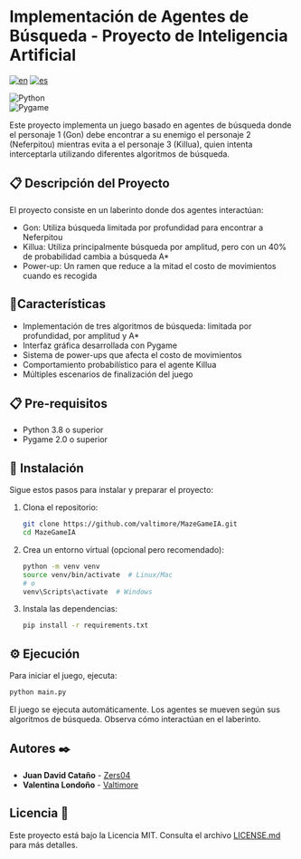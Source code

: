 # Implementación de Agentes de Búsqueda - Proyecto de Inteligencia Artificial

[![en](https://img.shields.io/badge/lang-en-blue.svg)](https://github.com/valtimore/MazeGameIA/blob/main/README.md)
[![es](https://img.shields.io/badge/lang-es-blue.svg)](https://github.com/valtimore/MazeGameIA/blob/main/README-es.md)

![Python](https://img.shields.io/badge/Python-3.8%2B-blue?logo=python)  
![Pygame](https://img.shields.io/badge/Pygame-2.0%2B-orange?logo=pygame)  

Este proyecto implementa un juego basado en agentes de búsqueda donde el personaje 1 (Gon) debe encontrar a su enemigo el personaje 2 (Neferpitou) mientras evita a el personaje 3 (Killua), quien intenta interceptarla utilizando diferentes algoritmos de búsqueda.

## 📋 Descripción del Proyecto

El proyecto consiste en un laberinto donde dos agentes interactúan:
  
  - Gon: Utiliza búsqueda limitada por profundidad para encontrar a Neferpitou
  - Killua: Utiliza principalmente búsqueda por amplitud, pero con un 40% de probabilidad cambia a búsqueda A*
  - Power-up: Un ramen que reduce a la mitad el costo de movimientos cuando es recogida

## 🎯Características

  - Implementación de tres algoritmos de búsqueda: limitada por profundidad, por amplitud y A*
  - Interfaz gráfica desarrollada con Pygame
  - Sistema de power-ups que afecta el costo de movimientos
  - Comportamiento probabilístico para el agente Killua
  - Múltiples escenarios de finalización del juego

## 📋 Pre-requisitos 

  - Python 3.8 o superior
  - Pygame 2.0 o superior

## 🔧 Instalación 

Sigue estos pasos para instalar y preparar el proyecto:

1. Clona el repositorio:
   ```bash
   git clone https://github.com/valtimore/MazeGameIA.git
   cd MazeGameIA
   ```
2. Crea un entorno virtual (opcional pero recomendado):
   ```bash
   python -m venv venv
   source venv/bin/activate  # Linux/Mac
   # o
   venv\Scripts\activate  # Windows
   ```
3. Instala las dependencias:
   ```bash
   pip install -r requirements.txt
   ```

## ⚙️ Ejecución

Para iniciar el juego, ejecuta:

```bash
python main.py
```

El juego se ejecuta automáticamente. Los agentes se mueven según sus algoritmos de búsqueda. Observa cómo interactúan en el laberinto.

## Autores ✒️

* **Juan David Cataño** - [Zers04](https://github.com/Zers04)
* **Valentina Londoño** - [Valtimore](https://github.com/valtimore)

## Licencia 📄

Este proyecto está bajo la Licencia MIT. Consulta el archivo [LICENSE.md](LICENSE.md) para más detalles.

